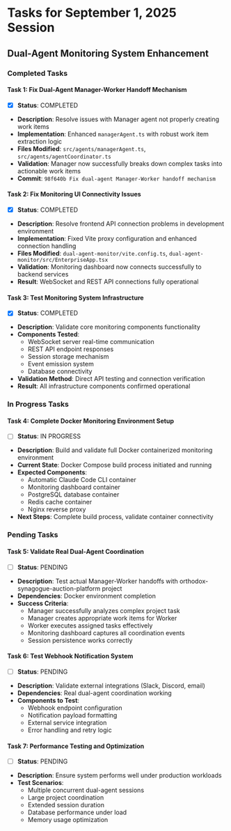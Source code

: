 # Tasks for September 1, 2025 Session
## Dual-Agent Monitoring System Enhancement

### Completed Tasks

#### Task 1: Fix Dual-Agent Manager-Worker Handoff Mechanism
- [x] **Status**: COMPLETED
- **Description**: Resolve issues with Manager agent not properly creating work items
- **Implementation**: Enhanced `managerAgent.ts` with robust work item extraction logic
- **Files Modified**: `src/agents/managerAgent.ts`, `src/agents/agentCoordinator.ts`
- **Validation**: Manager now successfully breaks down complex tasks into actionable work items
- **Commit**: `98f640b Fix dual-agent Manager-Worker handoff mechanism`

#### Task 2: Fix Monitoring UI Connectivity Issues  
- [x] **Status**: COMPLETED
- **Description**: Resolve frontend API connection problems in development environment
- **Implementation**: Fixed Vite proxy configuration and enhanced connection handling
- **Files Modified**: `dual-agent-monitor/vite.config.ts`, `dual-agent-monitor/src/EnterpriseApp.tsx`
- **Validation**: Monitoring dashboard now connects successfully to backend services
- **Result**: WebSocket and REST API connections fully operational

#### Task 3: Test Monitoring System Infrastructure
- [x] **Status**: COMPLETED  
- **Description**: Validate core monitoring components functionality
- **Components Tested**:
  - WebSocket server real-time communication
  - REST API endpoint responses
  - Session storage mechanism
  - Event emission system
  - Database connectivity
- **Validation Method**: Direct API testing and connection verification
- **Result**: All infrastructure components confirmed operational

### In Progress Tasks

#### Task 4: Complete Docker Monitoring Environment Setup
- [ ] **Status**: IN PROGRESS
- **Description**: Build and validate full Docker containerized monitoring environment
- **Current State**: Docker Compose build process initiated and running
- **Expected Components**:
  - Automatic Claude Code CLI container
  - Monitoring dashboard container
  - PostgreSQL database container
  - Redis cache container
  - Nginx reverse proxy
- **Next Steps**: Complete build process, validate container connectivity

### Pending Tasks

#### Task 5: Validate Real Dual-Agent Coordination
- [ ] **Status**: PENDING
- **Description**: Test actual Manager-Worker handoffs with orthodox-synagogue-auction-platform project
- **Dependencies**: Docker environment completion
- **Success Criteria**:
  - Manager successfully analyzes complex project task
  - Manager creates appropriate work items for Worker
  - Worker executes assigned tasks effectively
  - Monitoring dashboard captures all coordination events
  - Session persistence works correctly

#### Task 6: Test Webhook Notification System
- [ ] **Status**: PENDING
- **Description**: Validate external integrations (Slack, Discord, email)
- **Dependencies**: Real dual-agent coordination working
- **Components to Test**:
  - Webhook endpoint configuration
  - Notification payload formatting
  - External service integration
  - Error handling and retry logic

#### Task 7: Performance Testing and Optimization
- [ ] **Status**: PENDING
- **Description**: Ensure system performs well under production workloads
- **Test Scenarios**:
  - Multiple concurrent dual-agent sessions
  - Large project coordination
  - Extended session duration
  - Database performance under load
  - Memory usage optimization